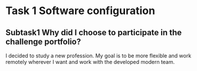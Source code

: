 # Task 1 Software configuration
## Subtask1 Why did I choose to participate in the challenge portfolio?

I decided to study a new profession. My goal is to be more flexible and work remotely wherever I want and work with the developed modern team.
